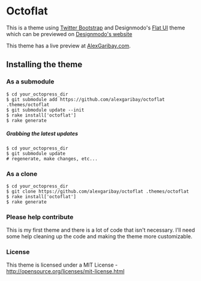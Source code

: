 Octoflat
======

This is a theme using [Twitter Bootstrap]("http://twitter.github.io/bootstrap/") and Designmodo's [Flat UI]("https://github.com/designmodo/Flat-UI") theme which can be previewed on [Designmodo's website]("http://designmodo.com/flat-free/")

This theme has a live preview at [AlexGaribay.com](http://alexgaribay.com).

## Installing the theme

### As a submodule ###

````
$ cd your_octopress_dir
$ git submodule add https://github.com/alexgaribay/octoflat .themes/octoflat
$ git submodule update --init
$ rake install['octoflat']
$ rake generate
````

##### Grabbing the latest updates #####

````
$ cd your_octopress_dir
$ git submodule update
# regenerate, make changes, etc...
````

### As a clone ###
````
$ cd your_octopress_dir
$ git clone https://github.com/alexgaribay/octoflat .themes/octoflat
$ rake install['octoflat']
$ rake generate
````


### Please help contribute ###
This is my first theme and there is a lot of code that isn't necessary. I'll need some help cleaning up the code and making the theme more customizable.

### License ###
This theme is licensed under a MIT License - http://opensource.org/licenses/mit-license.html
